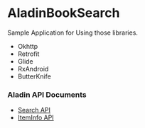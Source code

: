 # AladinBookSearch
Sample Application for Using those libraries.

- Okhttp
- Retrofit
- Glide
- RxAndroid
- ButterKnife

### Aladin API Documents
- [Search API](http://blog.aladin.co.kr/openapi/5353290)
- [ItemInfo API](http://blog.aladin.co.kr/openapi/5353294)